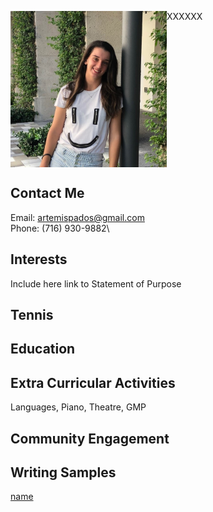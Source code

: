 <p>XXXXXX<img src="/images/headshot.jpg" width="250" height="250" align="left"></p>
  <br clear="left"/>

## Contact Me
Email: [artemispados@gmail.com](mailto:artemispados@gmail.com?)\
Phone: (716) 930-9882\

## Interests
Include here link to Statement of Purpose
## Tennis
## Education
## Extra Curricular Activities
Languages, Piano, Theatre, GMP
## Community Engagement
## Writing Samples

<a href="/papers/ArtemisPados_StanfordOHS_ADialogueOnDiscovery.pdf">name</a>
